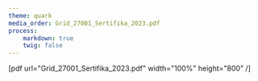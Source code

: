 ```yaml
---
theme: quark
media_order: Grid_27001_Sertifika_2023.pdf
process:
    markdown: true
    twig: false
---
```


[pdf url="Grid_27001_Sertifika_2023.pdf" width="100%" height="800" /]